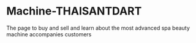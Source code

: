 # Machine-THAISANTDART
The page to buy and sell and learn about the most advanced spa beauty machine accompanies customers
